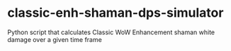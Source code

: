 # classic-enh-shaman-dps-simulator
Python script that calculates Classic WoW Enhancement shaman white damage over a given time frame
